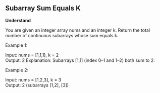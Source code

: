 ## Subarray Sum Equals K

**Understand**

You are given an integer array nums and an integer k.
Return the total number of continuous subarrays whose sum equals k.

Example 1:

Input: nums = [1,1,1], k = 2  
Output: 2
Explanation: Subarrays [1,1] (index 0–1 and 1–2) both sum to 2.

Example 2:

Input: nums = [1,2,3], k = 3  
Output: 2 (subarrays [1,2], [3])
